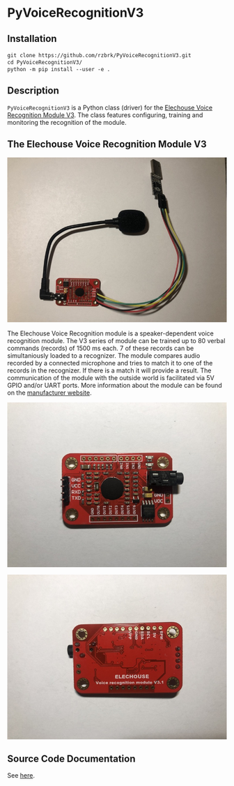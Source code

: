 # PyVoiceRecognitionV3

## Installation
```
git clone https://github.com/rzbrk/PyVoiceRecognitionV3.git
cd PyVoiceRecognitionV3/
python -m pip install --user -e .
```

## Description
`PyVoiceRecognitionV3` is a Python class (driver) for the [Elechouse Voice
Recognition Module V3](https://www.elechouse.com/product/speak-recognition-voice-recognition-module-v3/). The class features configuring, training and monitoring the recognition of the module.

## The Elechouse Voice Recognition Module V3

![Elechouse Voice Recognition Module V3.1](./assets/module_with_mic.jpg)

The Elechouse Voice Recognition module is a speaker-dependent voice recognition module. The V3 series of module can be trained up to 80 verbal commands (records) of 1500 ms each. 7 of these records can be simultaniously loaded to a recognizer. The module compares audio recorded by a connected microphone and tries to match it to one of the records in the recognizer. If there is a match it will provide a result. The communication of the module with the outside world is facilitated via 5V GPIO and/or UART ports. More information about the module can be found on the [manufacturer website](https://www.elechouse.com/product/speak-recognition-voice-recognition-module-v3/).

![Elechouse Voice Recognition Module V3.1 - top side](./assets/module_top.jpg)

![Elechouse Voice Recognition Module V3.1 - bottom side](./assets/module_bottom.jpg)

## Source Code Documentation

See [here](docs/README.md).
